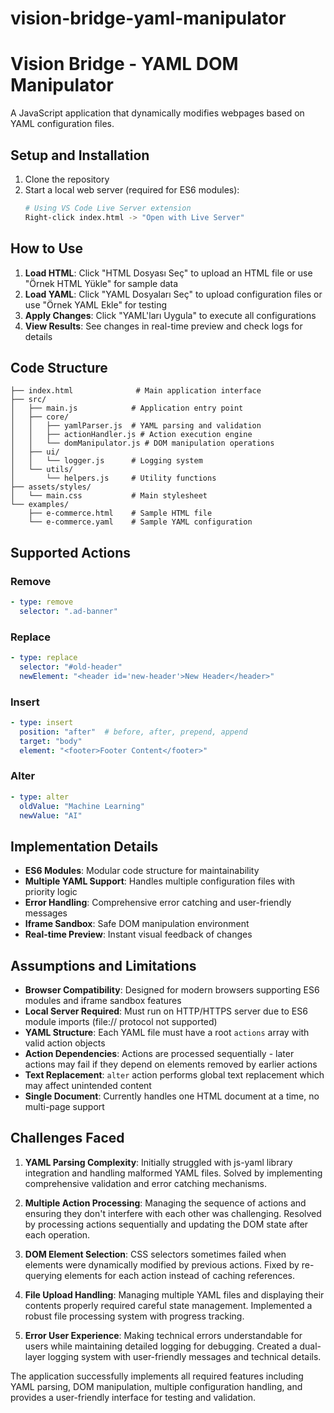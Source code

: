 # vision-bridge-yaml-manipulator
# Vision Bridge - YAML DOM Manipulator

A JavaScript application that dynamically modifies webpages based on YAML configuration files.

## Setup and Installation

1. Clone the repository
2. Start a local web server (required for ES6 modules):
   ```bash
   # Using VS Code Live Server extension
   Right-click index.html -> "Open with Live Server"
   ```

## How to Use

1. **Load HTML**: Click "HTML Dosyası Seç" to upload an HTML file or use "Örnek HTML Yükle" for sample data
2. **Load YAML**: Click "YAML Dosyaları Seç" to upload configuration files or use "Örnek YAML Ekle" for testing
3. **Apply Changes**: Click "YAML'ları Uygula" to execute all configurations
4. **View Results**: See changes in real-time preview and check logs for details

## Code Structure

```
├── index.html              # Main application interface
├── src/
│   ├── main.js            # Application entry point
│   ├── core/
│   │   ├── yamlParser.js  # YAML parsing and validation
│   │   ├── actionHandler.js # Action execution engine
│   │   └── domManipulator.js # DOM manipulation operations
│   ├── ui/
│   │   └── logger.js      # Logging system
│   └── utils/
│       └── helpers.js     # Utility functions
├── assets/styles/
│   └── main.css           # Main stylesheet
└── examples/
    ├── e-commerce.html    # Sample HTML file
    └── e-commerce.yaml    # Sample YAML configuration
```

## Supported Actions

### Remove
```yaml
- type: remove
  selector: ".ad-banner"
```

### Replace
```yaml
- type: replace
  selector: "#old-header"
  newElement: "<header id='new-header'>New Header</header>"
```

### Insert
```yaml
- type: insert
  position: "after"  # before, after, prepend, append
  target: "body"
  element: "<footer>Footer Content</footer>"
```

### Alter
```yaml
- type: alter
  oldValue: "Machine Learning"
  newValue: "AI"
```

## Implementation Details

- **ES6 Modules**: Modular code structure for maintainability
- **Multiple YAML Support**: Handles multiple configuration files with priority logic
- **Error Handling**: Comprehensive error catching and user-friendly messages
- **Iframe Sandbox**: Safe DOM manipulation environment
- **Real-time Preview**: Instant visual feedback of changes

## Assumptions and Limitations

- **Browser Compatibility**: Designed for modern browsers supporting ES6 modules and iframe sandbox features
- **Local Server Required**: Must run on HTTP/HTTPS server due to ES6 module imports (file:// protocol not supported)
- **YAML Structure**: Each YAML file must have a root `actions` array with valid action objects
- **Action Dependencies**: Actions are processed sequentially - later actions may fail if they depend on elements removed by earlier actions
- **Text Replacement**: `alter` action performs global text replacement which may affect unintended content
- **Single Document**: Currently handles one HTML document at a time, no multi-page support

## Challenges Faced

1. **YAML Parsing Complexity**: Initially struggled with js-yaml library integration and handling malformed YAML files. Solved by implementing comprehensive validation and error catching mechanisms.

2. **Multiple Action Processing**: Managing the sequence of actions and ensuring they don't interfere with each other was challenging. Resolved by processing actions sequentially and updating the DOM state after each operation.

3. **DOM Element Selection**: CSS selectors sometimes failed when elements were dynamically modified by previous actions. Fixed by re-querying elements for each action instead of caching references.

4. **File Upload Handling**: Managing multiple YAML files and displaying their contents properly required careful state management. Implemented a robust file processing system with progress tracking.

5. **Error User Experience**: Making technical errors understandable for users while maintaining detailed logging for debugging. Created a dual-layer logging system with user-friendly messages and technical details.

The application successfully implements all required features including YAML parsing, DOM manipulation, multiple configuration handling, and provides a user-friendly interface for testing and validation.
